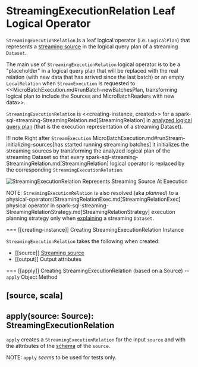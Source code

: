 # StreamingExecutionRelation Leaf Logical Operator

`StreamingExecutionRelation` is a leaf logical operator (i.e. `LogicalPlan`) that represents a [streaming source](Source.md) in the logical query plan of a streaming `Dataset`.

The main use of `StreamingExecutionRelation` logical operator is to be a "placeholder" in a logical query plan that will be replaced with the real relation (with new data that has arrived since the last batch) or an empty `LocalRelation` when `StreamExecution` is requested to <<MicroBatchExecution.md#runBatch-newBatchesPlan, transforming logical plan to include the Sources and MicroBatchReaders with new data>>.

`StreamingExecutionRelation` is <<creating-instance, created>> for a spark-sql-streaming-StreamingRelation.md[StreamingRelation] in [analyzed logical query plan](StreamExecution.md#analyzedPlan) (that is the execution representation of a streaming Dataset).

!!! note
    Right after `StreamExecution` MicroBatchExecution.md#runStream-initializing-sources[has started running streaming batches] it initializes the streaming sources by transforming the analyzed logical plan of the streaming Dataset so that every spark-sql-streaming-StreamingRelation.md[StreamingRelation] logical operator is replaced by the corresponding `StreamingExecutionRelation`.

![StreamingExecutionRelation Represents Streaming Source At Execution](images/StreamingExecutionRelation.png)

NOTE: `StreamingExecutionRelation` is also resolved (aka _planned_) to a physical-operators/StreamingRelationExec.md[StreamingRelationExec] physical operator in spark-sql-streaming-StreamingRelationStrategy.md[StreamingRelationStrategy] execution planning strategy only when [explaining](operators/explain.md) a streaming `Dataset`.

=== [[creating-instance]] Creating StreamingExecutionRelation Instance

`StreamingExecutionRelation` takes the following when created:

* [[source]] [Streaming source](Source.md)
* [[output]] Output attributes

=== [[apply]] Creating StreamingExecutionRelation (based on a Source) -- `apply` Object Method

[source, scala]
----
apply(source: Source): StreamingExecutionRelation
----

`apply` creates a `StreamingExecutionRelation` for the input `source` and with the attributes of the [schema](Source.md#schema) of the `source`.

NOTE: `apply` _seems_ to be used for tests only.
